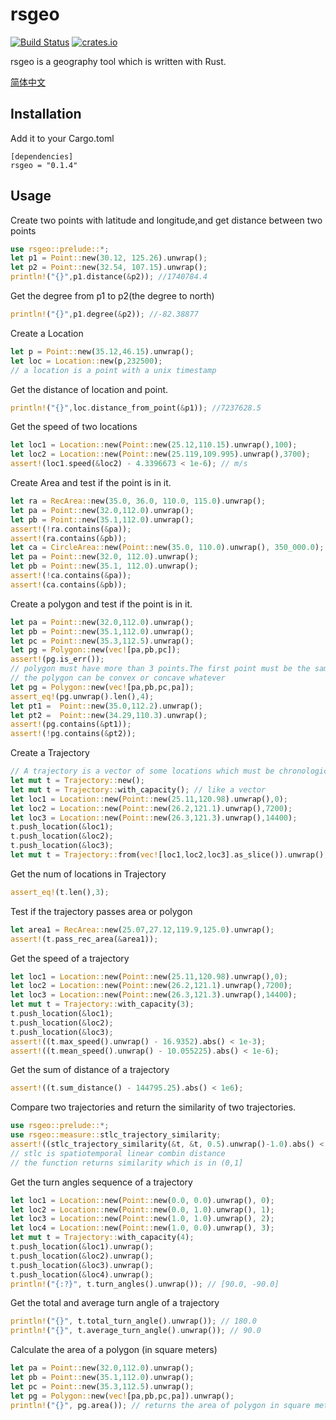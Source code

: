 # rsgeo

[![Build Status](https://travis-ci.com/chuxiuhong/rsgeo.svg?branch=main)](https://travis-ci.com/chuxiuhong/rsgeo)
[![crates.io](https://img.shields.io/crates/v/rsgeo)](https://crates.io/crates/rsgeo)

rsgeo is a geography tool which is written with Rust. 

[简体中文](README-zh.md)

## Installation

Add it to your Cargo.toml

```
[dependencies]
rsgeo = "0.1.4"
```

## Usage

Create two points with latitude and longitude,and get distance between two points

```rust
use rsgeo::prelude::*;
let p1 = Point::new(30.12, 125.26).unwrap(); 
let p2 = Point::new(32.54, 107.15).unwrap();
println!("{}",p1.distance(&p2)); //1740784.4 
```

Get the degree from p1 to p2(the degree to north)

```rust
println!("{}",p1.degree(&p2)); //-82.38877
```

Create a Location

```rust
let p = Point::new(35.12,46.15).unwrap();
let loc = Location::new(p,232500);
// a location is a point with a unix timestamp
```

Get the distance of location and point. 

```rust
println!("{}",loc.distance_from_point(&p1)); //7237628.5
```

Get the speed of two locations

```rust
let loc1 = Location::new(Point::new(25.12,110.15).unwrap(),100);
let loc2 = Location::new(Point::new(25.119,109.995).unwrap(),3700);
assert!(loc1.speed(&loc2) - 4.3396673 < 1e-6); // m/s
```

Create Area and test if the point is in it.

```rust
let ra = RecArea::new(35.0, 36.0, 110.0, 115.0).unwrap();
let pa = Point::new(32.0,112.0).unwrap();
let pb = Point::new(35.1,112.0).unwrap();
assert!(!ra.contains(&pa));
assert!(ra.contains(&pb));
let ca = CircleArea::new(Point::new(35.0, 110.0).unwrap(), 350_000.0);
let pa = Point::new(32.0, 112.0).unwrap();
let pb = Point::new(35.1, 112.0).unwrap();
assert!(!ca.contains(&pa));
assert!(ca.contains(&pb));
```

Create a polygon and test if the point is in it.

```rust
let pa = Point::new(32.0,112.0).unwrap();
let pb = Point::new(35.1,112.0).unwrap();
let pc = Point::new(35.3,112.5).unwrap();
let pg = Polygon::new(vec![pa,pb,pc]);
assert!(pg.is_err());
// polygon must have more than 3 points.The first point must be the same with the last point.
// the polygon can be convex or concave whatever
let pg = Polygon::new(vec![pa,pb,pc,pa]);
assert_eq!(pg.unwrap().len(),4);
let pt1 =  Point::new(35.0,112.2).unwrap();
let pt2 =  Point::new(34.29,110.3).unwrap();
assert!(pg.contains(&pt1));
assert!(!pg.contains(&pt2));
```

Create a Trajectory

```rust
// A trajectory is a vector of some locations which must be chronological order.
let mut t = Trajectory::new();
let mut t = Trajectory::with_capacity(); // like a vector
let loc1 = Location::new(Point::new(25.11,120.98).unwrap(),0);
let loc2 = Location::new(Point::new(26.2,121.1).unwrap(),7200);
let loc3 = Location::new(Point::new(26.3,121.3).unwrap(),14400);
t.push_location(&loc1);
t.push_location(&loc2);
t.push_location(&loc3);
let mut t = Trajectory::from(vec![loc1,loc2,loc3].as_slice()).unwrap(); // or initialize with a slice of locations
```

Get the num of locations in Trajectory

```rust
assert_eq!(t.len(),3);
```

Test if the trajectory passes area or polygon

```rust
let area1 = RecArea::new(25.07,27.12,119.9,125.0).unwrap();
assert!(t.pass_rec_area(&area1));
```

Get the speed of a trajectory

```rust
let loc1 = Location::new(Point::new(25.11,120.98).unwrap(),0);
let loc2 = Location::new(Point::new(26.2,121.1).unwrap(),7200);
let loc3 = Location::new(Point::new(26.3,121.3).unwrap(),14400);
let mut t = Trajectory::with_capacity(3);
t.push_location(&loc1);
t.push_location(&loc2);
t.push_location(&loc3);
assert!((t.max_speed().unwrap() - 16.9352).abs() < 1e-3);
assert!((t.mean_speed().unwrap() - 10.055225).abs() < 1e-6);
```

Get the sum of distance of a trajectory

```rust
assert!((t.sum_distance() - 144795.25).abs() < 1e6);
```

Compare two trajectories and return the similarity of two trajectories.

```rust
use rsgeo::prelude::*;
use rsgeo::measure::stlc_trajectory_similarity;
assert!((stlc_trajectory_similarity(&t, &t, 0.5).unwrap()-1.0).abs() < 1e-6);
// stlc is spatiotemporal linear combin distance
// the function returns similarity which is in (0,1]
```

Get the turn angles sequence of a trajectory

```rust
let loc1 = Location::new(Point::new(0.0, 0.0).unwrap(), 0);
let loc2 = Location::new(Point::new(0.0, 1.0).unwrap(), 1);
let loc3 = Location::new(Point::new(1.0, 1.0).unwrap(), 2);
let loc4 = Location::new(Point::new(1.0, 0.0).unwrap(), 3);
let mut t = Trajectory::with_capacity(4);
t.push_location(&loc1).unwrap();
t.push_location(&loc2).unwrap();
t.push_location(&loc3).unwrap();
t.push_location(&loc4).unwrap();
println!("{:?}", t.turn_angles().unwrap()); // [90.0, -90.0]
```

Get the total and average turn angle of a trajectory

```rust
println!("{}", t.total_turn_angle().unwrap()); // 180.0
println!("{}", t.average_turn_angle().unwrap()); // 90.0
```

Calculate the area of a polygon (in square meters)

```rust
let pa = Point::new(32.0,112.0).unwrap();
let pb = Point::new(35.1,112.0).unwrap();
let pc = Point::new(35.3,112.5).unwrap();
let pg = Polygon::new(vec![pa,pb,pc,pa]).unwrap();
println!("{}", pg.area()); // returns the area of polygon in square meters
```

